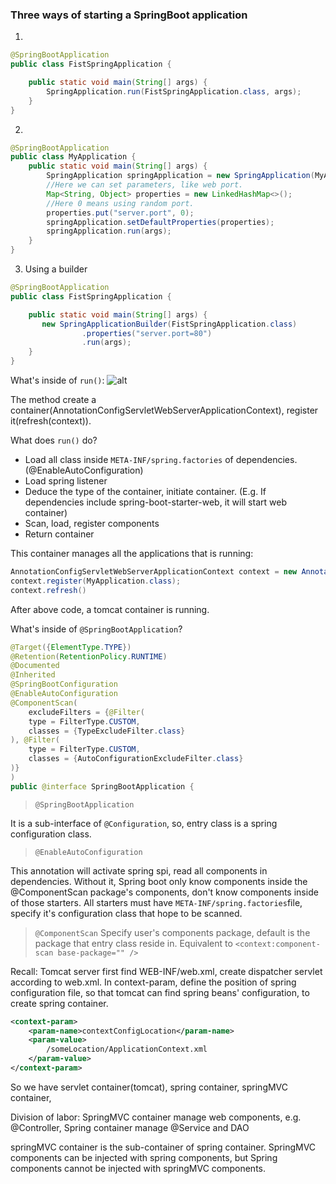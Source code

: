 ### Three ways of starting a SpringBoot application
1. 
```java
@SpringBootApplication
public class FistSpringApplication {

    public static void main(String[] args) {
        SpringApplication.run(FistSpringApplication.class, args);
    }
}
```
2.
```java
@SpringBootApplication
public class MyApplication {
    public static void main(String[] args) {
        SpringApplication springApplication = new SpringApplication(MyApplication.class);
        //Here we can set parameters, like web port.
        Map<String, Object> properties = new LinkedHashMap<>();
        //Here 0 means using random port.
        properties.put("server.port", 0);
        springApplication.setDefaultProperties(properties);
        springApplication.run(args);
    }
}
```
3. Using a builder
```java
@SpringBootApplication
public class FistSpringApplication {

    public static void main(String[] args) {
       new SpringApplicationBuilder(FistSpringApplication.class)
                .properties("server.port=80")
                .run(args);
    }
}
```

What's inside of `run()`:
![alt](https://upload-images.jianshu.io/upload_images/14890912-9033992b92f41435?imageMogr2/auto-orient/strip|imageView2/2/w/787/format/webp)

The method create a container(AnnotationConfigServletWebServerApplicationContext), register it(refresh(context)).

What does `run()` do?
- Load all class inside `META-INF/spring.factories` of dependencies. (@EnableAutoConfiguration)
- Load spring listener
- Deduce the type of the container, initiate container. (E.g. If dependencies include spring-boot-starter-web, it will start web container)
- Scan, load, register components
- Return container



This container manages all the applications that is running:
```java
AnnotationConfigServletWebServerApplicationContext context = new AnnotationConfigServletWebServerApplicationContext();
context.register(MyApplication.class);
context.refresh()
```
After above code, a tomcat container is running.

What's inside of `@SpringBootApplication`?
```java
@Target({ElementType.TYPE})
@Retention(RetentionPolicy.RUNTIME)
@Documented
@Inherited
@SpringBootConfiguration
@EnableAutoConfiguration
@ComponentScan(
    excludeFilters = {@Filter(
    type = FilterType.CUSTOM,
    classes = {TypeExcludeFilter.class}
), @Filter(
    type = FilterType.CUSTOM,
    classes = {AutoConfigurationExcludeFilter.class}
)}
)
public @interface SpringBootApplication {
```

> `@SpringBootApplication`

It is a sub-interface of `@Configuration`, so, entry class is a spring configuration class.

> `@EnableAutoConfiguration`

This annotation will activate spring spi, read all components in dependencies. Without it, Spring boot only know components inside the @ComponentScan package's components, don't know components inside of those starters.
All starters must have `META-INF/spring.factories`file, specify it's configuration class that hope to be scanned.

> `@ComponentScan`
Specify user's components package, default is the package that entry class reside in. Equivalent to `<context:component-scan base-package="" />`


Recall: 
Tomcat server first find WEB-INF/web.xml, create dispatcher servlet according to web.xml. In context-param, define the position of spring configuration file, so that tomcat can find spring beans' configuration, to create spring container.


```xml
<context-param>
    <param-name>contextConfigLocation</param-name>
    <param-value>
        /someLocation/ApplicationContext.xml
    </param-value>
</context-param>
```
So we have servlet container(tomcat), spring container, springMVC container, 

Division of labor: SpringMVC container manage web components, e.g. @Controller, Spring container manage @Service and DAO

springMVC container is the sub-container of spring container. SpringMVC components can be injected with spring components, but Spring components cannot be injected with springMVC components.


